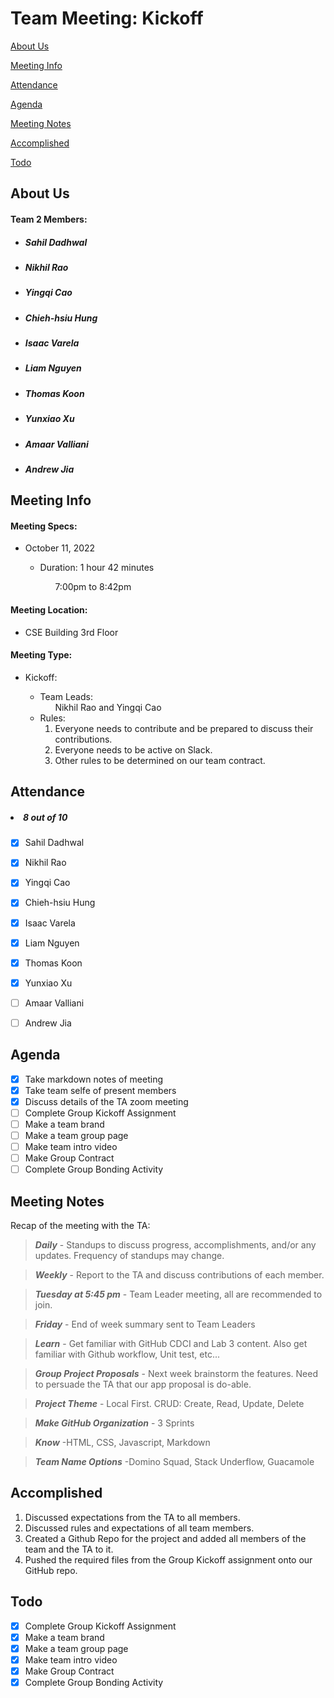 # Team Meeting: Kickoff

[About Us](#about-us)

[Meeting Info](#meeting-info)

[Attendance](#attendance)

[Agenda](#agenda)

[Meeting Notes](#meeting-notes)

[Accomplished](#accomplished)

[Todo](#todo)

## **About Us**


#### Team 2 Members:
<ul>

##### <li> *Sahil Dadhwal* </li>
##### <li> *Nikhil Rao* </li>
##### <li> *Yingqi Cao* </li>
##### <li> *Chieh-hsiu Hung* </li>
##### <li> *Isaac Varela* </li>
##### <li> *Liam Nguyen* </li>
##### <li> *Thomas Koon* </li>
##### <li> *Yunxiao Xu* </li> 
##### <li> *Amaar Valliani* </li>
##### <li> *Andrew Jia* </li>

</ul>

## **Meeting Info**
#### Meeting Specs: 
<ul>
  <li>October 11, 2022</li>
  <ul>
    <li>Duration: 1 hour 42 minutes</li>
        <ol>7:00pm to 8:42pm<ol>
  </ul>
</ul>

#### Meeting Location: 
<ul>
  <li>CSE Building 3rd Floor</li>
</ul>

#### Meeting Type: 
<ul>
  <li>Kickoff:</li>
    <ul>
      <li>
      Team Leads: 
        <ol>
            Nikhil Rao and Yingqi Cao
        </ol>
      </li>
      <li>
      Rules: 
        <ol>
            <li>
                Everyone needs to contribute and be prepared to discuss their contributions.
            </li>
            <li>
                Everyone needs to be active on Slack.
            </li>
            <li>
                Other rules to be determined on our team contract.
            </li>
        </ol>
      </li>
    </ul>
</ul>	

## **Attendance**
##### <li> *8 out of 10* </li>
- [x] Sahil Dadhwal
- [x] Nikhil Rao
- [x] Yingqi Cao
- [x] Chieh-hsiu Hung
- [x] Isaac Varela
- [x] Liam Nguyen
- [x] Thomas Koon
- [x] Yunxiao Xu

- [ ] Amaar Valliani
- [ ] Andrew Jia

## **Agenda**
- [x] Take markdown notes of meeting
- [x] Take team selfe of present members
- [x] Discuss details of the TA zoom meeting 
- [ ] Complete Group Kickoff Assignment
- [ ] Make a team brand
- [ ] Make a team group page
- [ ] Make team intro video
- [ ] Make Group Contract
- [ ] Complete Group Bonding Activity

## **Meeting Notes**
Recap of the meeting with the TA:

> ***Daily*** - Standups to discuss progress, accomplishments, and/or any updates. Frequency of standups may change.
 
> ***Weekly*** - Report to the TA and discuss contributions of each member.

> ***Tuesday at 5:45 pm*** - Team Leader meeting, all are recommended to join.

> ***Friday*** - End of week summary sent to Team Leaders 

> ***Learn*** - Get familiar with GitHub CDCI and Lab 3 content. Also get familiar with Github workflow, Unit test, etc...

> ***Group Project Proposals*** - Next week brainstorm the features. Need to persuade the TA that our app proposal is do-able.

> ***Project Theme*** - Local First. CRUD: Create, Read, Update, Delete

> ***Make GitHub Organization*** - 3 Sprints

> ***Know*** -HTML, CSS, Javascript, Markdown

> ***Team Name Options*** -Domino Squad, Stack Underflow, Guacamole

## **Accomplished**
<ol>
    <li>
        Discussed expectations from the TA to all members.
    </li>
    <li>
        Discussed rules and expectations of all team members.
    </li>
    <li>
        Created a Github Repo for the project  and added all members of the team and the TA to it.
    </li>
    <li>
        Pushed the required files from the Group Kickoff assignment onto our GitHub repo.
    </li>

</ol>


## **Todo**
- [x] Complete Group Kickoff Assignment
- [x] Make a team brand
- [x] Make a team group page
- [x] Make team intro video
- [x] Make Group Contract
- [x] Complete Group Bonding Activity
